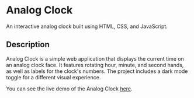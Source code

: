 # Analog Clock

An interactive analog clock built using HTML, CSS, and JavaScript.

## Description

Analog Clock is a simple web application that displays the current time on an analog clock face. It features rotating hour, minute, and second hands, as well as labels for the clock's numbers. The project includes a dark mode toggle for a different visual experience.



You can see the live demo of the Analog Clock [here](https://beexoul.github.io/Analog_Clock/).


